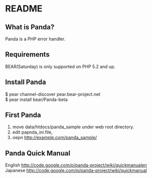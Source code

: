 README
======

What is Panda?
-----------------

Panda is a PHP error handler.

Requirements
------------

BEAR(Saturday) is only supported on PHP 5.2 and up.

Install Panda
-------------
$ pear channel-discover pear.bear-project.net  
$ pear install bear/Panda-beta

First Panda
-------------

1) move data/htdocs/panda_sample under web root directory.
2) edit papnda_ini.file,
3) oepn  http://example.com/panda_sample/

Panda Quick Manual
------------------
English
http://code.google.com/p/panda-project/wiki/quickmanualen
Japanese
http://code.google.com/p/panda-project/wiki/quickmanual



